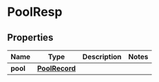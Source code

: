 # PoolResp

## Properties
Name | Type | Description | Notes
------------ | ------------- | ------------- | -------------
**pool** | [**PoolRecord**](PoolRecord.md) |  | 

